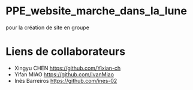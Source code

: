 # PPE_website_marche_dans_la_lune
pour la création de site en groupe
# Liens de collaborateurs
- Xingyu CHEN https://github.com/Yixian-ch
- Yifan MIAO https://github.com/IvanMiao
- Inês Barreiros https://github.com/ines-02
